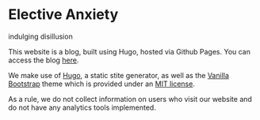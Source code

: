 # Elective Anxiety
indulging disillusion

This website is a blog, built using Hugo, hosted via Github Pages. You can access the blog [here](https://electiveanxiety.com).

We make use of [Hugo](https://gohugo.io/), a static stite generator, as well as the [Vanilla Bootstrap](https://themes.gohugo.io/vanilla-bootstrap-hugo-theme/) theme which is provided under an [MIT license](https://github.com/zwbetz-gh/vanilla-bootstrap-hugo-theme/blob/master/LICENSE). 

As a rule, we do not collect information on users who visit our website and do not have any analytics tools implemented.

